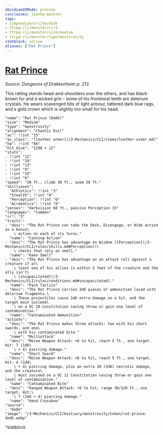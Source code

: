 ```yaml
---
obsidianUIMode: preview
cssclasses: json5e-monster
tags:
- compendium/src/5e/dodk
- ttrpg-cli/monster/cr/3
- ttrpg-cli/monster/size/medium
- ttrpg-cli/monster/type/monstrosity
statblock: inline
aliases: ["Rat Prince"]
---
```

# [Rat Prince](3-Mechanics\CLI\bestiary\monstrosity/rat-prince-dodk.md)
*Source: Dungeons of Drakkenheim p. 213*  

This ratling stands head-and-shoulders over the others, and has black-brown fur and a wicked grin - some of his frontmost teeth are delerium crystals. He wears scavenged bits of light armour, tattered dark blue rags, and a gold crown which is slightly too small for his head.

```statblock
"name": "Rat Prince (DoDk)"
"size": "Medium"
"type": "monstrosity"
"alignment": "Chaotic Evil"
"ac": !!int "15"
"ac_class": "[leather armor](/3-Mechanics/CLI/items/leather-armor.md)"
"hp": !!int "66"
"hit_dice": "12d8 + 12"
"stats":
- !!int "12"
- !!int "19"
- !!int "13"
- !!int "9"
- !!int "15"
- !!int "9"
"speed": "30 ft., climb 30 ft., swim 30 ft."
"skillsaves":
  "Athletics": !!int "3"
  "Stealth": !!int "8"
  "Perception": !!int "6"
  "Acrobatics": !!int "6"
"senses": "darkvision 60 ft., passive Perception 15"
"languages": "Common"
"cr": "3"
"traits":
- "desc": "The Rat Prince can take the Dash, Disengage, or Hide action as a bonus\
    \ action on each of its turns."
  "name": "Cunning Action"
- "desc": "The Rat Prince has advantage on Wisdom ([Perception](/3-Mechanics/CLI/rules/skills.md#Perception))\
    \ checks that rely on smell."
  "name": "Keen Smell"
- "desc": "The Rat Prince has advantage on an attack roll against a creature if at\
    \ least one of his allies is within 5 feet of the creature and the ally isn't\
    \ [incapacitated](/3-Mechanics/CLI/rules/conditions.md#incapacitated)."
  "name": "Pack Tactics"
- "desc": "The Rat Prince carries 2d6 pieces of ammunition laced with delerium fragments.\
    \ These projectiles cause 1d6 extra damage on a hit, and the target must succeed\
    \ on a DC 10 Constitution saving throw or gain one level of contamination."
  "name": "Contaminated Ammunition"
"actions":
- "desc": "The Rat Prince makes three attacks: two with his short swords, and one\
    \ with his contaminated bite."
  "name": "Multiattack"
- "desc": "Melee Weapon Attack: +6 to hit, reach 5 ft., one target. Hit: 7 (1d6\
    \ + 4) piercing damage."
  "name": "Short Sword"
- "desc": "Melee Weapon Attack: +6 to hit, reach 5 ft., one target. Hit: 4 (1d4\
    \ + 4) piercing damage, plus an extra 10 (3d6) necrotic damage, and the creature\
    \ must succeed on a DC 11 Constitution saving throw or gain one level of contamination."
  "name": "Contaminated Bite"
- "desc": "Ranged Weapon Attack: +6 to hit, range 30/120 ft., one target. Hit:\
    \ 7 (1d6 + 4) piercing damage."
  "name": "Hand Crossbow"
"source":
- "DoDk"
"image": "/3-Mechanics/CLI/bestiary/monstrosity/token/rat-prince-dodk.webp"
```
^statblock
